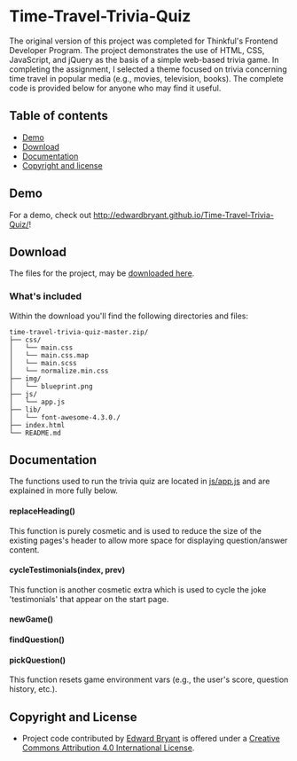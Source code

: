 # Time-Travel-Trivia-Quiz

The original version of this project was completed for Thinkful's Frontend Developer Program. The project demonstrates the use of HTML, CSS, JavaScript, and jQuery as the basis of a simple web-based trivia game. In completing the assignment, I selected a theme focused on trivia concerning time travel in popular media (e.g., movies, television, books). The complete code is provided below for anyone who may find it useful.  

## Table of contents

- [Demo](#demo)
- [Download](#download)
- [Documentation](#documentation)
- [Copyright and license](#copyright-and-license)

## Demo

For a demo, check out <http://edwardbryant.github.io/Time-Travel-Trivia-Quiz/>!

## Download

The files for the project, may be [downloaded here](https://github.com/edwardbryant/time-travel-trivia-quiz/archive/master.zip).

### What's included

Within the download you'll find the following directories and files:

```
time-travel-trivia-quiz-master.zip/
├── css/
│   └── main.css
│   └── main.css.map
│   └── main.scss
│   └── normalize.min.css
├── img/
│   └── blueprint.png
├── js/
│   └── app.js
├── lib/
│   └── font-awesome-4.3.0./
├── index.html
└── README.md
```

## Documentation

The functions used to run the trivia quiz are located in [js/app.js](https://github.com/edwardbryant/Time-Travel-Trivia-Quiz/blob/master/js/app.js) and are explained in more fully below. 

#### replaceHeading()

This function is purely cosmetic and is used to reduce the size of the existing pages's header to allow more space for displaying question/answer content.

#### cycleTestimonials(index, prev)

This function is another cosmetic extra which is used to cycle the joke 'testimonials' that appear on the start page. 

#### newGame()

#### findQuestion()

#### pickQuestion()

This function resets game environment vars (e.g., the user's score, question history, etc.).  

## Copyright and License

- Project code contributed by [Edward Bryant](http://www.edwardbryant.com) is offered under a [Creative Commons Attribution 4.0 International License](http://creativecommons.org/licenses/by/4.0/).


